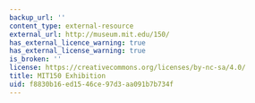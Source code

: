```yaml
---
backup_url: ''
content_type: external-resource
external_url: http://museum.mit.edu/150/
has_external_licence_warning: true
has_external_license_warning: true
is_broken: ''
license: https://creativecommons.org/licenses/by-nc-sa/4.0/
title: MIT150 Exhibition
uid: f8830b16-ed15-46ce-97d3-aa091b7b734f
---
```


